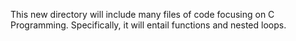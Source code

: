 This new directory will include many files of code focusing on C Programming. Specifically, it will entail functions and nested loops.
